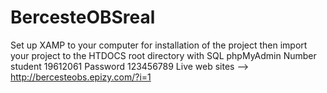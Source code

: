 # BercesteOBSreal
Set up XAMP to your computer for installation of the project then import your project to the HTDOCS root directory with SQL phpMyAdmin
Number student 19612061 Password 123456789   Live web sites --> http://bercesteobs.epizy.com/?i=1

